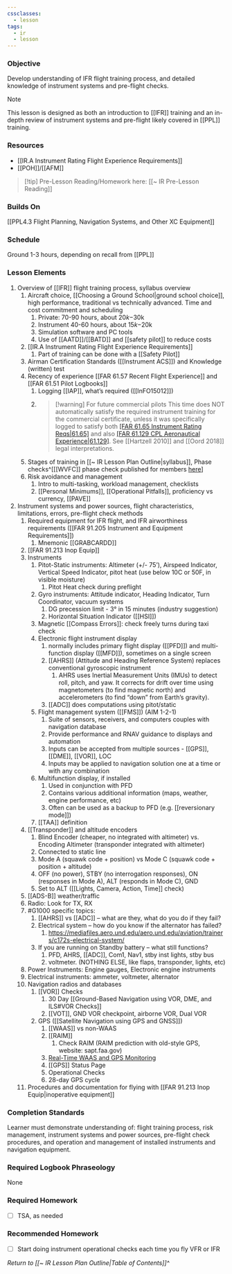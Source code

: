 ```yaml
---
cssclasses:
  - lesson
tags:
  - ir
  - lesson
---
```

### Objective
Develop understanding of IFR flight training process, and detailed knowledge of instrument systems and pre-flight checks.

> [!note]
> This lesson is designed as both an introduction to [[IFR]] training and an in-depth review of instrument systems and pre-flight likely covered in [[PPL]] training.

### Resources
- [[IR.A Instrument Rating Flight Experience Requirements]]
- [[POH]]/[[AFM]] 

> [!tip] Pre-Lesson Reading/Homework here: [[~ IR Pre-Lesson Reading]]

### Builds On
[[PPL4.3 Flight Planning, Navigation Systems, and Other XC Equipment]]

### Schedule
Ground 1-3 hours, depending on recall from [[PPL]]

### Lesson Elements
1. Overview of [[IFR]] flight training process, syllabus overview 
	1. Aircraft choice, [[Choosing a Ground School|ground school choice]], high performance, traditional vs technically advanced. Time and cost commitment and scheduling 
		1. Private: 70-90 hours, about $20k-$30k
		2. Instrument 40-60 hours, about $15k-$20k
		3. Simulation software and PC tools
		4. Use of [[AATD]]/[[BATD]] and [[safety pilot]] to reduce costs
	2. [[IR.A Instrument Rating Flight Experience Requirements]]
		1. Part of training can be done with a [[Safety Pilot]]
	3. Airman Certification Standards ([[Instrument ACS]]) and Knowledge (written) test
	4. Recency of experience [[FAR 61.57 Recent Flight Experience]] and [[FAR 61.51 Pilot Logbooks]]
		1. Logging [[IAP]], what’s required  ([[InFO15012]])
		2. > [!warning] For future commercial pilots
		   > This time does NOT automatically satisfy the required instrument training for the commercial certificate, unless it was specifically logged to satisfy both [[FAR 61.65 Instrument Rating Reqs|61.65]](d) and also [[FAR 61.129 CPL Aeronautical Experience|61.129]](a). See [[Hartzell 2010]] and [[Oord 2018]] legal interpretations.
	1. Stages of training in [[~ IR Lesson Plan Outline|syllabus]], Phase checks^[[[WVFC]] phase check published for members [here](https://drive.google.com/drive/folders/1SWFJ0ebOeBLi8jAhSQdilPilrJiuOWzb)]
	2. Risk avoidance and management 
		1. Intro to multi-tasking, workload management, checklists 
		2. [[Personal Minimums]], [[Operational Pitfalls]], proficiency vs currency, [[PAVE]]
2. Instrument systems and power sources, flight characteristics, limitations, errors, pre-flight check methods 
	1. Required equipment for IFR flight, and IFR airworthiness requirements ([[FAR 91.205 Instrument and Equipment Requirements]])
		1. Mnemonic [[GRABCARDD]]
	2. [[FAR 91.213 Inop Equip]]
	3. Instruments
		1. Pitot-Static instruments: Altimeter (+/- 75’), Airspeed Indicator, Vertical Speed Indicator, pitot heat (use below 10C or 50F, in visible moisture) 
			1. Pitot Heat check during preflight
		2. Gyro instruments: Attitude indicator, Heading Indicator, Turn Coordinator, vacuum systems 
			1. DG precession limit - 3° in 15 minutes (industry suggestion)
			2. Horizontal Situation Indicator ([[HSI]])
		3. Magnetic [[Compass Errors]]: check freely turns during taxi check
		4. Electronic flight instrument display
			1. normally includes primary flight display ([[PFD]]) and multi-function display ([[MFD]]), sometimes on a single screen
			2. [[AHRS]] (Attitude and Heading Reference System) replaces conventional gyroscopic instrument
				1. AHRS uses Inertial Measurement Units (IMUs) to detect roll, pitch, and yaw. It corrects for drift over time using magnetometers (to find magnetic north) and accelerometers (to find “down” from Earth’s gravity).
			3. [[ADC]] does computations using pitot/static
		5. Flight management system ([[FMS]]) (AIM 1-2-1)
			1. Suite of sensors, receivers, and computers couples with navigation database
			2. Provide performance and RNAV guidance to displays and automation
			3. Inputs can be accepted from multiple sources - [[GPS]], [[DME]], [[VOR]], LOC
			4. Inputs may be applied to navigation solution one at a time or with any combination
		6. Multifunction display, if installed
			1. Used in conjunction with PFD
			2. Contains various additional information (maps, weather, engine performance, etc)
			3. Often can be used as a backup to PFD (e.g. [[reversionary mode]])
		7. [[TAA]] definition
	4. [[Transponder]] and altitude encoders
		1. Blind Encoder (cheaper, no integrated with altimeter) vs. Encoding Altimeter (transponder integrated with altimeter)
		2. Connected to static line
		3. Mode A (squawk code + position) vs Mode C (squawk code + position + altitude)
		4. OFF (no power), STBY (no interrogation responses), ON (responses in Mode A), ALT (responds in Mode C), GND
		5. Set to ALT ([[Lights, Camera, Action, Time]] check)
	5. [[ADS-B]] weather/traffic
	6. Radio: Look for TX, RX
	7. #G1000 specific topics: 
		1. [[AHRS]] vs [[ADC]] – what are they, what do you do if they fail?
		2. Electrical system – how do you know if the alternator has failed? 
			1. https://mediafiles.aero.und.edu/aero.und.edu/aviation/trainers/c172s-electrical-system/
		3. If you are running on Standby battery – what still functions?
			1. PFD, AHRS, [[ADC]], Com1, Nav1, stby inst lights, stby bus 
			2. voltmeter. (NOTHING ELSE, like flaps, transponder, lights, etc) 
	8. Power Instruments: Engine gauges, Electronic engine instruments
	9. Electrical instruments: ammeter, voltmeter, alternator 
	10. Navigation radios and databases 
		1. [[VOR]] Checks
			1. 30 Day [[Ground-Based Navigation using VOR, DME, and ILS#VOR Checks]]
			2. [[VOT]], GND VOR checkpoint, airborne VOR, Dual VOR
		3. GPS ([[Satellite Navigation using GPS and GNSS]])
			1. [[WAAS]] vs non-WAAS
			2. [[RAIM]] 
				1. Check RAIM (RAIM prediction with old-style GPS, website: sapt.faa.gov)
			3. [Real-Time WAAS and GPS Monitoring](https://www.nstb.tc.faa.gov/realtime-plots.html)
			4. [[GPS]] Status Page
			5. Operational Checks
			6. 28-day GPS cycle
	11. Procedures and documentation for flying with [[FAR 91.213 Inop Equip|inoperative equipment]]

### Completion Standards
Learner must demonstrate understanding of: flight training process, risk management, instrument systems and power sources, pre-flight check procedures, and operation and management of installed instruments and navigation equipment.

### Required Logbook Phraseology
None

### Required Homework
- [ ] TSA, as needed

### Recommended Homework
- [ ] Start doing instrument operational checks each time you fly VFR or IFR

*Return to [[~ IR Lesson Plan Outline|Table of Contents]]^*